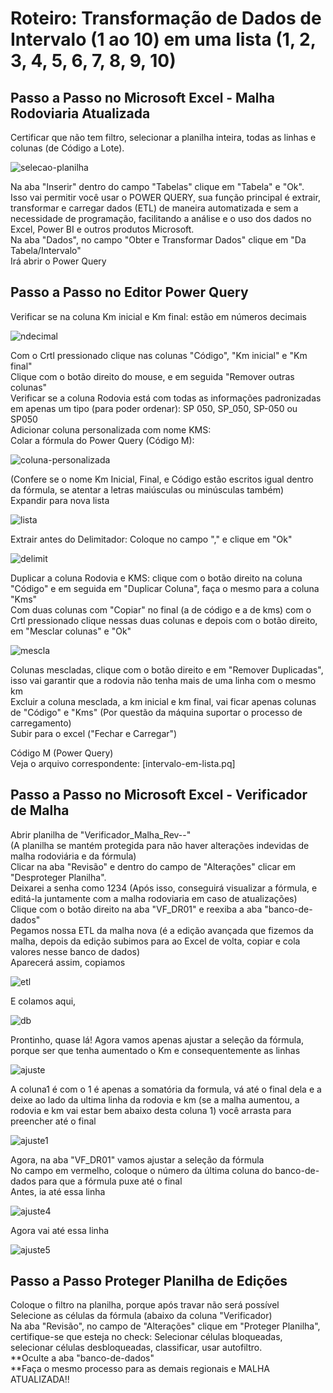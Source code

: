 # Roteiro: Transformação de Dados de Intervalo (1 ao 10) em uma lista (1, 2, 3, 4, 5, 6, 7, 8, 9, 10)

## Passo a Passo no Microsoft Excel - Malha Rodoviaria Atualizada

Certificar que não tem filtro, selecionar a planilha inteira, todas as linhas e colunas (de Código a Lote).

![selecao-planilha](https://github.com/user-attachments/assets/a07a1577-8ce3-4345-abc6-53b65dade09b)

Na aba "Inserir" dentro do campo "Tabelas" clique em "Tabela" e "Ok".  
Isso vai permitir você usar o POWER QUERY, sua função principal é extrair, transformar e carregar dados (ETL) de maneira automatizada e sem a necessidade de programação, facilitando a análise e o uso dos dados no Excel, Power BI e outros produtos Microsoft.  
Na aba "Dados", no campo "Obter e Transformar Dados" clique em "Da Tabela/Intervalo"  
Irá abrir o Power Query  

## Passo a Passo no Editor Power Query

Verificar se na coluna Km inicial e Km final: estão em números decimais

![ndecimal](https://github.com/user-attachments/assets/6837b740-f536-46ba-9a85-1bced2c17265)

Com o Crtl pressionado clique nas colunas "Código", "Km inicial" e "Km final"  
Clique com o botão direito do mouse, e em seguida "Remover outras colunas"  
Verificar se a coluna Rodovia está com todas as informações padronizadas em apenas um tipo (para poder ordenar): SP 050, SP_050, SP-050 ou SP050  
Adicionar coluna personalizada com nome KMS:  
Colar a fórmula do Power Query (Código M):  

![coluna-personalizada](https://github.com/user-attachments/assets/ab6c71ea-eaed-4daf-a9bf-f28db8643a23)

(Confere se o nome Km Inicial, Final, e Código estão escritos igual dentro da fórmula, se atentar a letras maiúsculas ou minúsculas também)  
Expandir para nova lista  

![lista](https://github.com/user-attachments/assets/bb313d74-9fcf-4c96-9915-56d8194a4dbb)

Extrair antes do Delimitador: Coloque no campo "," e clique em "Ok"  

![delimit](https://github.com/user-attachments/assets/a39cb475-b63e-471f-8596-8b05a3dd58f7)

Duplicar a coluna Rodovia e KMS: clique com o botão direito na coluna "Código" e em seguida em "Duplicar Coluna", faça o mesmo para a coluna "Kms"  
Com duas colunas com "Copiar" no final (a de código e a de kms) com o Crtl pressionado clique nessas duas colunas e depois com o botão direito, em "Mesclar colunas" e "Ok"  

![mescla](https://github.com/user-attachments/assets/3fd6e438-c950-4bea-a75c-bd50a08826d5)

Colunas mescladas, clique com o botão direito e em "Remover Duplicadas", isso vai garantir que a rodovia não tenha mais de uma linha com o mesmo km  
Excluir a coluna mesclada, a km inicial e km final, vai ficar apenas colunas de "Código" e "Kms" (Por questão da máquina suportar o processo de carregamento)  
Subir para o excel ("Fechar e Carregar")  

Código M (Power Query)  
Veja o arquivo correspondente: [intervalo-em-lista.pq]  


## Passo a Passo no Microsoft Excel - Verificador de Malha

Abrir planilha de "Verificador_Malha_Rev--"  
(A planilha se mantém protegida para não haver alterações indevidas de malha rodoviária e da fórmula)  
Clicar na aba "Revisão" e dentro do campo de "Alterações" clicar em "Desproteger Planilha".  
Deixarei a senha como 1234 (Após isso, conseguirá visualizar a fórmula, e editá-la juntamente com a malha rodoviaria em caso de atualizações)  
Clique com o botão direito na aba "VF_DR01" e reexiba a aba "banco-de-dados"  
Pegamos nossa ETL da malha nova (é a edição avançada que fizemos da malha, depois da edição subimos para ao Excel de volta, copiar e cola valores nesse banco de dados)  
Aparecerá assim, copiamos  

![etl](https://github.com/user-attachments/assets/ff23266b-3c09-451a-8cfc-a8ecdefa051a)

E colamos aqui,  

![db](https://github.com/user-attachments/assets/5a9afa5c-d8bf-453e-a075-5743737b1ec2)

Prontinho, quase lá! Agora vamos apenas ajustar a seleção da fórmula, porque ser que tenha aumentado o Km e consequentemente as linhas  

![ajuste](https://github.com/user-attachments/assets/e775cf0a-5536-4989-925a-cc9c9ca1d914)

A coluna1 é com o 1 é apenas a somatória da formula, vá até o final dela e a deixe ao lado da ultima linha da rodovia e km (se a malha aumentou, a rodovia e km vai estar bem abaixo desta coluna 1) você arrasta para preencher até o final  

![ajuste1](https://github.com/user-attachments/assets/e2ebea25-f0e2-481a-b876-a5df0762d0bd)

Agora, na aba "VF_DR01" vamos ajustar a seleção da fórmula  
No campo em vermelho, coloque o número da última coluna do banco-de-dados para que a fórmula puxe até o final  
Antes, ia até essa linha  

![ajuste4](https://github.com/user-attachments/assets/487a582b-6f0e-4792-8e32-62836c5a0c38)

Agora vai até essa linha  

![ajuste5](https://github.com/user-attachments/assets/d151080b-a025-42a0-a0c1-b2697534683a)

## Passo a Passo Proteger Planilha de Edições  
Coloque o filtro na planilha, porque após travar não será possível  
Selecione as células da fórmula (abaixo da coluna "Verificador)  
Na aba "Revisão", no campo de "Alterações" clique em "Proteger Planilha", certifique-se que esteja no check: Selecionar células bloqueadas, selecionar células desbloqueadas, classificar, usar autofiltro.  
**Oculte a aba "banco-de-dados"  
**Faça o mesmo processo para as demais regionais e MALHA ATUALIZADA!!  
